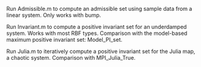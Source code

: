 Run Admissible.m to compute an admissible set using sample data from a linear system. Only works with bump.

Run Invariant.m to compute a positive invariant set for an underdamped system. Works with most RBF types. Comparison with the model-based maximum positive invariant set: Model_PI_set.

Run Julia.m to iteratively compute a positive invariant set for the Julia map, a chaotic system. Comparison with MPI_Julia_True.
